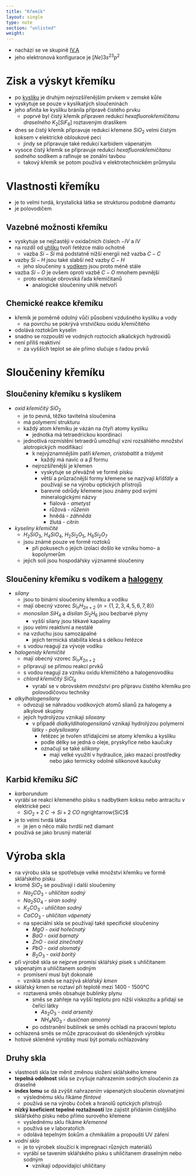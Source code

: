 ```yaml
---
title: "Křemík"
layout: single
type: note
section: "unlisted"
weight: 
---
```

- nachází se ve skupině [IV.A](/notes/research/chemistry/inorganic-chemistry/periodic-table/tetrels)
- jeho elektronová konfigurace je $[Ne]3s^23p^2$
# Zisk a výskyt křemíku
- po [kyslíku](/notes/research/chemistry/inorganic-chemistry/periodic-table/oxygen) je druhým nejrozšířenějším prvkem v zemské kůře
- vyskytuje se pouze v kyslíkatých sloučeninách
- jeho afinita ke kyslíku bránila přípravě čistého prvku
    - poprvé byl čistý křemík připraven redukcí _hexafluorokřemičitanu draselného_ $K_2[SiF_6]$ roztaveným draslíkem
- dnes se čistý křemík připravuje redukcí křemene $SiO_2$ velmi čistým koksem v elektrické obloukové peci
    - jindy se připravuje také redukcí karbidem vápenatým
- vysoce čistý křemík se připravuje redukcí _hexafluorokřemičitanu sodného_ sodíkem a rafinuje se zonální tavbou
    - takový křemík se potom používá v elektrotechnickém průmyslu
# Vlastnosti křemíku
- je to velmi tvrdá, krystalická látka se strukturou podobné diamantu
- je polovodičem
## Vazebné možnosti křemíku
- vyskytuje se nejčastěji v oxidačních číslech $-IV$ a $IV$
- na rozdíl od [uhlíku](/notes/research/chemistry/inorganic-chemistry/periodic-table/carbon) tvoří řetězce málo ochotně
    - vazba $Si-Si$ má podstatně nižší energii než vazba $C-C$
- vazby $Si-H$ jsou také slabší než vazby $C-H$
    - jeho sloučeniny s [vodíkem](/notes/research/chemistry/inorganic-chemistry/periodic-table/hydrogen) jsou proto méně stále
- vazba $Si-O$ je ovšem oproti vazbě $C-O$ mnohem pevnější
    - proto existuje obrovská řada křemičitanů
        - analogické sloučeniny uhlík netvoří
## Chemické reakce křemíku
- křemík je poměrně odolný vůči působení vzdušného kyslíku a vody
    - na povrchu se pokrývá vrstvičkou oxidu křemičitého
- odolává roztokům kyselin
- snadno se rozpouští ve vodných roztocích alkalických hydroxidů
- není přiliš reaktivní
    - za vyšších teplot se ale přímo slučuje s řadou prvků
# Sloučeniny křemíku
## Sloučeniny křemíku s kyslíkem
- _oxid křemičitý_ $SiO_2$
    - je to pevná, těžko tavitelná sloučenina
    - má polymerní strukturu
    - každý atom křemíku je vázán na čtyři atomy kyslíku
        - jednotka má tetraedrickou koordinaci
    - jednotlivá rozmístění tetraedrů umožňují vzni rozsáhlého množství alotropických modifikací
        - k nejvýznamnějším patří _křemen_, _cristobaltit_ a _tridymit_
            - každý má navíc $\alpha$ a $\beta$ formu
        - nejrozšířenější je křemen
            - vyskytuje se převážně ve formě písku
            - větší a průzračnější formy křemene se nazývají _křišťály_ a používají se na výrobu optických přístrojů
            - barevné odrůdy křemene jsou známy pod svými mineralogickými názvy
                - fialová - _ametyst_
                - růžová - _růženín_
                - hnědá - _záhněda_
                - žlutá - _citrín_
- _kyseliny křemičité_
    - $H_2SiO_3$, $H_4SiO_4$, $H_2Si_2O_5$, $H_6Si_2O_7$
    - jsou známé pouze ve formě roztoků
        - při pokusech o jejich izolaci došlo ke vzniku homo- a kopolymerům
    - jejich soli jsou hospodářsky významné sloučeniny
## Sloučeniny křemíku s vodíkem a [halogeny](/notes/research/chemistry/inorganic-chemistry/periodic-table/halogenes)
- _silany_
    - jsou to binární sloučeniny křemíku a vodíku
    - mají obecný vzorec $Si_nH_{2n+2}$ ($n=\{1,2,3,4,5,6,7,8\}$)
    - _monosilan_ $SiH_4$ a _disilan_ $Si_2H_6$ jsou bezbarvé plyny
        - vyšší silany jsou těkavé kapaliny
    - jsou velmi reaktivní a nestálé
    - na vzduchu jsou samozápalné
        - jejich termická stabilita klesá s délkou řetězce
    - s vodou reagují za vývoje vodíku
- _halogenidy křemičité_
    - mají obecný vzorec $Si_nX_{2n+2}$
    - přípravují se přímou reakcí prvků
    - s vodou reagují za vzniku oxidu křemičitého a halogenovodíku
    - _chlord křemičitý_ $SiCl_4$
        - vyrabí se v obrovském množství pro přípravu čistého křemíku pro polovodičovou techniky
- _alkylhalogensilany_
    - odvozují se náhradou vodíkových atomů slianů za halogeny a alkylové skupiny
    - jejich hydrolýzou vznikají _siloxany_
        - v případě _dialkyldihalogensilanů_ vznikají hydrolýzou polymerní látky - _polysiloxany_
            - řetězec je tvořen střídajícími se atomy křemíku a kyslíku
            - podle délky se jedná o oleje, pryskyřice nebo kaučuky
            - označují se také _silikony_
                - mají velké využití v hydraulice, jako mazací prostředky nebo jako termicky odolné silikonové kaučuky
## Karbid křemíku $SiC$
- _karborundum_
- vyrábí se reakcí křemeného písku s nadbytkem koksu nebo antracitu v elektrické peci
    - $SiO_2+2\ C\longrightarrow{Si+2\ CO}$
ngrightarrow{SiC}$
- je to velmi tvrdá látka
    - je jen o něco málo tvrdší než diamant
- používá se jako brusný materiál
# Výroba skla
- na výrobu skla se spotřebuje velké množství křemíku ve formě sklářského písku
- kromě $SiO_2$ se používají i další sloučeniny
    - $Na_2CO_3$ - _uhličitan sodný_
    - $Na_2SO_4$ - _síran sodný_
    - $K_2CO_3$ - _uhličitan sodný_
    - $CaCO_3$ - _uhličitan vápenatý_
    - na speciální skla se používají také specifické sloučeniny
        - $MgO$ - _oxid hořečnatý_
        - $BaO$ - _oxid barnatý_
        - $ZnO$ - _oxid zinečnatý_
        - $PbO$ - _oxid olovnatý_
        - $B_2O_3$ - _oxid boritý_
- při výrobě skla se nejprve promísí sklářský písek s uhličitanem vápenatým a uhličitanem sodným
    - promísení musí být dokonalé
    - vzniklá směs se nazývá _sklářský kmen_
- sklářský kmen se roztaví při teplotě mezi 1400 - 1500°C
    - roztavená směs obsahuje bublinky plynu
        - směs se zahřeje na vyšší teplotu pro nižší viskozitu a přidají se čeřící látky
            - $As_2O_3$ - _oxid arsenitý_
            - $NH_4NO_3$ - _dusičnan amonný_
        - po odstranění bublinek se směs ochladí na pracovní teplotu
- ochlazená směs se může zpracovávat do skleněných výrobku
- hotové skleněné výrobky musí být pomalu ochlazovány
## Druhy skla
- vlastnosti skla lze měnit změnou složení sklářského kmene
- **tepelná odolnost** skla se zvyšuje nahrazením sodných sloučenin za draselné
- **index lomu** se dá zvýšit nahrazením vápenatých sloučenin olovnatými
    - výslednému sklu říkáme _flintové_
    - používá se na výrobu čoček a hranolů optických přístrojů
- **nízký koeficient tepelné roztažnosti** lze zajistit přidáním čistějšího sklářského písku nebo přímo surového křemene
    - vyslednému sklu říkáme _křemenné_
    - používá se v laboratořích
    - odolává tepelným šokům a chmikáliím a propouští UV záření
- _vodní sklo_
    - je to výrobek sloužící k impregnaci různých materiálů
    - vyrábí se tavením sklářského písku s uhličitanem draselným nebo sodným
        - vznikají odpovídající uhličitany